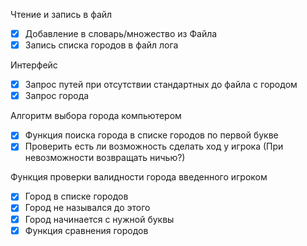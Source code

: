 Чтение и запись в файл
- [x] Добавление в словарь/множество из Файла 
- [x] Запись списка городов в файл лога

Интерфейс

- [x] Запрос путей при  отсутствии стандартных  до файла с городом
- [x] Запрос города 

Алгоритм выбора города компьютером

- [x] Функция поиска города в списке городов по первой  букве
- [x] Проверить есть ли возможность сделать ход у игрока (При невозможности возвращать ничью?) 

Функция проверки валидности города введенного игроком
- [x] Город в списке городов 
- [x] Город не назывался до этого 
- [x] Город  начинается с нужной буквы 
- [x] Функция  сравнения городов

